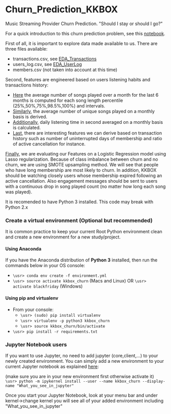# Churn_Prediction_KKBOX
Music Streaming Provider Churn Prediction.
"Should I stay or should I go?"

For a quick introduction to this churn prediction problem, see this [notebook](https://github.com/cedricherman/Churn_Prediction_KKBOX/blob/master/notebooks/KKBOX_Introduction_01.ipynb).


First of all, it is important to explore data made available to us.
There are three files available:

- transactions.csv, see [EDA_Transactions](https://github.com/cedricherman/Churn_Prediction_KKBOX/blob/master/notebooks/KKBOX_Data_Exploration_Transactions_02.ipynb)
- users_log.csv, see [EDA_UserLog](https://github.com/cedricherman/Churn_Prediction_KKBOX/blob/master/notebooks/KKBOX_Data_Exploration_UserLog_03.ipynb)
- members.csv (not taken into account at this time)


Second, features are engineered based on users listening habits and transactions history:

- [Here](https://github.com/cedricherman/Churn_Prediction_KKBOX/blob/master/notebooks/KKBox_FeatureEng_UserLog_SongLength_04.ipynb) the average number of songs played over a month for the last 6 months is computed for each
song length percentile (25%,50%,75%,98.5%,100%) and intervals.
- [Similarly](https://github.com/cedricherman/Churn_Prediction_KKBOX/blob/master/notebooks/KKBox_FeatureEng_UserLog_UniqueSong_05.ipynb), the average number of unique songs played on a monthly basis is derived. 
- [Additionally](https://github.com/cedricherman/Churn_Prediction_KKBOX/blob/master/notebooks/KKBox_FeatureEng_UserLog_TotalSeconds_06.ipynb), daily listening time in second averaged on a monthly basis is calculated.
- [Last](https://github.com/cedricherman/Churn_Prediction_KKBOX/blob/master/notebooks/KKBox_FeatureEng_Transactions_07.ipynb), there are interesting features we can derive based on transaction history such as number of uninterrupted days of membership and ratio of active cancellation for instance.


[Finally](https://github.com/cedricherman/Churn_Prediction_KKBOX/blob/master/notebooks/KKBOX_Model_Building_08.ipynb), we are evaluating our Features on a Logistic Regression model using Lasso regularization. Because of class imbalance 
between churn and no churn, we are using SMOTE upsampling method. We will see that people who have long membership are most likely to churn. In addition, KKBOX should be watching closely users whose membership expired following an active cancellation. Also engagement messages should be sent to users with a continuous drop in song played count (no matter how long each song was played).


It is recomended to have Python 3 installed. This code may break with Python 2.x

### Create a virtual environment (Optional but recommended)
It is common practice to keep your current Root Python environment clean and create a new environment for a new study/project.

#### Using Anaconda
If you have the Anaconda distribution of **Python 3** installed, then run the commands below in your OS console:

- `\usr> conda env create -f environment.yml`
- `\usr> source activate kkbox_churn` (Macs and Linux) OR `\usr> activate blackfriday` (Windows)

#### Using pip and virtualenv
- From your console:
    - `\usr> (sudo) pip install virtualenv`
    - `\usr> virtualenv -p python3 kkbox_churn`
    - `\usr> source kkbox_churn/bin/activate`
- `\usr> pip install -r requirements.txt`


### Jupyter Notebook users
If you want to use Jupyter, no need to add jupyter (core,client,...) to your newly created environment. You can simply add a new environment to your current Jupyter notebook as explained [here](https://stackoverflow.com/questions/39604271/conda-environments-not-showing-up-in-jupyter-notebook#44786736):<br>

(make sure you are in your new environment first otherwise activate it)
`\usr> python -m ipykernel install --user --name kkbox_churn --display-name "What_you_see_in_jupyter"`

Once you start your Jupyter Notebook, look at your menu bar and under kernel->change kernel you will see all of your added environment including  "What_you_see_in_jupyter"
